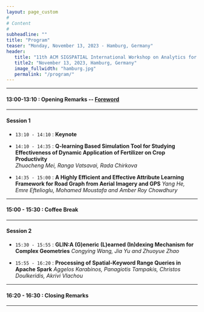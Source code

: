 ```yaml
---
layout: page_custom
#
# Content
#
subheadline: ""
title: "Program"
teaser: "Monday, November 13, 2023 - Hamburg, Germany"
header:
   title: "11th ACM SIGSPATIAL International Workshop on Analytics for Big Geospatial Data (BigSpatial 2022)"
   title2: "November 13, 2023, Hamburg, Germany"
   image_fullwidth: "hamburg.jpg"
   permalink: "/program/"
---
```



---------------------------------------

#### 13:00-13:10 : Opening Remarks -- [Foreword](docs/Frontmatter_BigSpatial23.pdf)

---------------------------------------

#### Session 1

* `13:10 - 14:10` : **Keynote**

* `14:10 - 14:35` : **Q-learning Based Simulation Tool for Studying Effectiveness of Dynamic Application of Fertilizer on Crop Productivity**   
  *Zhuocheng Mei, Ranga Vatsavai, Rada Chirkova*

* `14:35 - 15:00` : **A Highly Efficient and Effective Attribute Learning Framework for Road Graph from Aerial Imagery and GPS**
 *Yang He, Emre Eftelioglu, Mohamed Moustafa and Amber Roy Chowdhury*

---------------------------------------

#### 15:00 - 15:30 : Coffee Break

---------------------------------------

#### Session 2

 * `15:30 - 15:55` : **GLIN:A (G)eneric (L)earned (In)dexing Mechanism for Complex Geometries**
   *Congying Wang, Jia Yu and Zhuoyue Zhao*

* `15:55 - 16:20` : **Processing of Spatial-Keyword Range Queries in Apache Spark** 
*Aggelos Karabinos, Panagiotis Tampakis, Christos Doulkeridis, Akrivi Vlachou*


---------------------------------------

#### 16:20 - 16:30 : Closing Remarks

---------------------------------------

<br />





